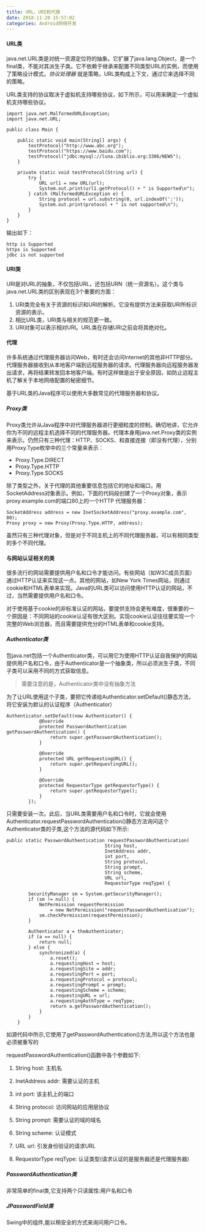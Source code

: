 ```yaml
---
title: URL、URI和代理
date: 2018-11-20 15:57:02
categories: Android网络开发
---
```


#### URL类

java.net.URL类是对统一资源定位符的抽象。它扩展了java.lang.Object，是一个final类，不能对其派生子类。它不依赖于继承来配置不同类型URL的实例，而使用了策略设计模式。*协议处理器* 就是策略，URL类构成上下文，通过它来选择不同的策略。

URL类支持的协议取决于虚拟机支持哪些协议，如下所示，可以用来确定一个虚拟机支持哪些协议。

```
import java.net.MalformedURLException;
import java.net.URL;

public class Main {

    public static void main(String[] args) {
        testProtocol("http://www.abc.org");
        testProtocol("https://www.baidu.com");
        testProtocol("jdbc:mysql://luna.ibiblio.org:3306/NEWS");
    }

    private static void testProtocol(String url) {
        try {
            URL url1 = new URL(url);
            System.out.print(url1.getProtocol() + " is Supported\n");
        } catch (MalformedURLException e) {
            String protocol = url.substring(0, url.indexOf(':'));
            System.out.print(protocol + " is not supported\n");
        }
    }
}
```

输出如下：

```
http is Supported
https is Supported
jdbc is not supported
```


#### URI类

URI是对URL的抽象，不仅包括URL，还包括URN（统一资源名）。这个类与java.net.URL类的区别表现在3个重要的方面：

1. URI类完全有关于资源的标识和URI的解析。它没有提供方法来获取URI所标识资源的表示。
2. 相比URL类，URI类与相关的规范更一致。
3. URI对象可以表示相对URI。URL类在存储URI之前会将其绝对化。

#### 代理

许多系统通过代理服务器访问Web，有时还会访问Internet的其他非HTTP部分。代理服务器接收到从本地客户端到远程服务器的请求。代理服务器向远程服务器发出请求，再将结果转发回本地客户端。有时这样做是出于安全原因，如防止远程主机了解关于本地网络配置的秘密细节。

基于URL类的Java程序可以使用大多数常见的代理服务器和协议。

##### Proxy类

Proxy类允许从Java程序中对代理服务器进行更细粒度的控制。确切地讲，它允许你为不同的远程主机选择不同的代理服务器。代理本身用java.net.Proxy类的实例来表示。仍然只有三种代理：HTTP、SOCKS、和直接连接（即没有代理），分别用Proxy.Type枚举中的三个常量来表示：

* Proxy.Type.DIRECT
* Proxy.Type.HTTP
* Proxy.Type.SOCKS

除了类型之外，关于代理的其他重要信息包括它的地址和端口，用SocketAddress对象表示。例如，下面的代码段创建了一个Proxy对象，表示proxy.example.com的端口80上的一个HTTP
代理服务器：

```
SocketAddress address = new InetSocketAddress("proxy.example.com", 80);
Proxy proxy = new Proxy(Proxy.Type.HTTP, address);
```

虽然只有三种代理对象，但是对于不同主机上的不同代理服务器，可以有相同类型的多个不同代理。

#### 与网站认证相关的类

很多流行的网站需要提供用户名和口令才能访问。有些网站（如W3C成员页面）通过HTTP认证来实现这一点。其他的网站，如New York Times网站，则通过cookie和HTML表单来实现。Java的URL类可以访问使用HTTP认证的网站，不过，当然需要提供用户名和口令。

对于使用基于cookie的非标准认证的网站，要提供支持会更有难度，很重要的一个原因是：不同网站的cookie认证有很大区别。实现cookie认证往往要实现一个完整的Web浏览器，而且需要提供充分的HTML表单和cookie支持。

##### Authenticator类

包java.net包括一个Authenticator类，可以用它为使用HTTP认证自我保护的网站提供用户名和口令，由于Authenticator是一个抽象类，所以必须派生子类，不同子类可以采用不同的方式获取信息。

> 需要注意的是，Authenticator类中没有抽象方法

为了让URL使用这个子类，要把它传递给Authenticator.setDefault()静态方法，将它安装为默认的认证程序（Authenticator）

```
Authenticator.setDefault(new Authenticator() {
            @Override
            protected PasswordAuthentication getPasswordAuthentication() {
                return super.getPasswordAuthentication();
            }

            @Override
            protected URL getRequestingURL() {
                return super.getRequestingURL();
            }

            @Override
            protected RequestorType getRequestorType() {
                return super.getRequestorType();
            }
        });
```

只需要安装一次。此后，当URL类需要用户名和口令时，它就会使用Authenticator.requestPasswordAuthentication()静态方法询问这个Authenticator类的子类,这个方法的源代码如下所示:

```
public static PasswordAuthentication requestPasswordAuthentication(
                                    String host,
                                    InetAddress addr,
                                    int port,
                                    String protocol,
                                    String prompt,
                                    String scheme,
                                    URL url,
                                    RequestorType reqType) {

        SecurityManager sm = System.getSecurityManager();
        if (sm != null) {
            NetPermission requestPermission
                = new NetPermission("requestPasswordAuthentication");
            sm.checkPermission(requestPermission);
        }

        Authenticator a = theAuthenticator;
        if (a == null) {
            return null;
        } else {
            synchronized(a) {
                a.reset();
                a.requestingHost = host;
                a.requestingSite = addr;
                a.requestingPort = port;
                a.requestingProtocol = protocol;
                a.requestingPrompt = prompt;
                a.requestingScheme = scheme;
                a.requestingURL = url;
                a.requestingAuthType = reqType;
                return a.getPasswordAuthentication();
            }
        }
    }
```

如源代码中所示,它使用了getPasswordAuthentication()方法,所以这个方法也是必须被重写的

requestPasswordAuthentication()函数中各个参数如下:

1. String host: 主机名

2. InetAddress addr: 需要认证的主机

3. int port: 该主机上的端口

4. String protocol: 访问网站的应用层协议

5. String prompt: 需要认证的域的域名

6. String scheme: 认证模式

7. URL url: 引发身份验证的请求URL

8. RequestorType reqType: 认证类型(请求认证的是服务器还是代理服务器)

##### PasswordAuthentication类

非常简单的final类,它支持两个只读属性:用户名和口令

##### JPasswordField类

Swing中的组件,能以稍安全的方式来询问用户口令。


